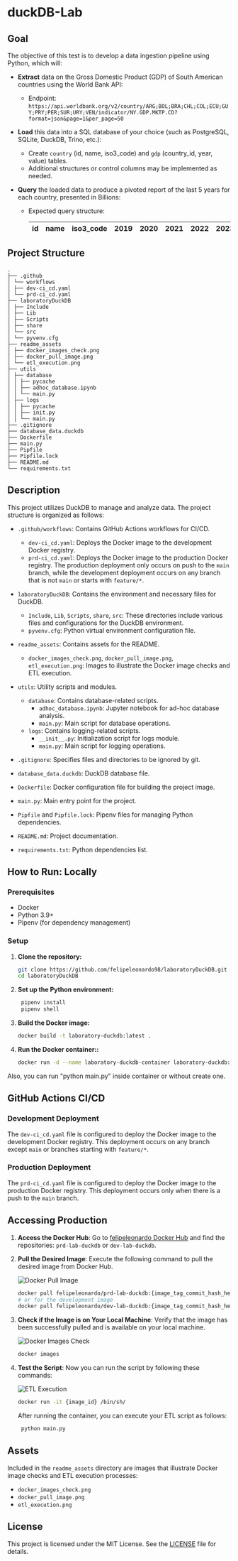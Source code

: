 # duckDB-Lab

## Goal

The objective of this test is to develop a data ingestion pipeline using Python, which will:

* **Extract** data on the Gross Domestic Product (GDP) of South American countries using the World Bank API:
  * Endpoint: `https://api.worldbank.org/v2/country/ARG;BOL;BRA;CHL;COL;ECU;GUY;PRY;PER;SUR;URY;VEN/indicator/NY.GDP.MKTP.CD?format=json&page=1&per_page=50`

* **Load** this data into a SQL database of your choice (such as PostgreSQL, SQLite, DuckDB, Trino, etc.):
  * Create `country` (id, name, iso3_code) and `gdp` (country_id, year, value) tables.
  * Additional structures or control columns may be implemented as needed.

* **Query** the loaded data to produce a pivoted report of the last 5 years for each country, presented in Billions:
  * Expected query structure:

    | id | name     | iso3_code | 2019 | 2020 | 2021 | 2022 | 2023 |
    |----|----------|-----------|------|------|------|------|------|


## Project Structure
```
.
├── .github
│ └── workflows
│ ├── dev-ci_cd.yaml
│ └── prd-ci_cd.yaml
├── laboratoryDuckDB
│ ├── Include
│ ├── Lib
│ ├── Scripts
│ ├── share
│ └── src
│ └── pyvenv.cfg
├── readme_assets
│ ├── docker_images_check.png
│ ├── docker_pull_image.png
│ └── etl_execution.png
├── utils
│ ├── database
│ │ ├── pycache
│ │ ├── adhoc_database.ipynb
│ │ └── main.py
│ ├── logs
│ │ ├── pycache
│ │ ├── init.py
│ │ └── main.py
├── .gitignore
├── database_data.duckdb
├── Dockerfile
├── main.py
├── Pipfile
├── Pipfile.lock
├── README.md
└── requirements.txt
```



## Description

This project utilizes DuckDB to manage and analyze data. The project structure is organized as follows:

- `.github/workflows`: Contains GitHub Actions workflows for CI/CD.
  - `dev-ci_cd.yaml`: Deploys the Docker image to the development Docker registry.
  - `prd-ci_cd.yaml`: Deploys the Docker image to the production Docker registry. The production deployment only occurs on push to the `main` branch, while the development deployment occurs on any branch that is not `main` or starts with `feature/*`.

- `laboratoryDuckDB`: Contains the environment and necessary files for DuckDB.
  - `Include`, `Lib`, `Scripts`, `share`, `src`: These directories include various files and configurations for the DuckDB environment.
  - `pyvenv.cfg`: Python virtual environment configuration file.

- `readme_assets`: Contains assets for the README.
  - `docker_images_check.png`, `docker_pull_image.png`, `etl_execution.png`: Images to illustrate the Docker image checks and ETL execution.

- `utils`: Utility scripts and modules.
  - `database`: Contains database-related scripts.
    - `adhoc_database.ipynb`: Jupyter notebook for ad-hoc database analysis.
    - `main.py`: Main script for database operations.
  - `logs`: Contains logging-related scripts.
    - `__init__.py`: Initialization script for logs module.
    - `main.py`: Main script for logging operations.

- `.gitignore`: Specifies files and directories to be ignored by git.
- `database_data.duckdb`: DuckDB database file.
- `Dockerfile`: Docker configuration file for building the project image.
- `main.py`: Main entry point for the project.
- `Pipfile` and `Pipfile.lock`: Pipenv files for managing Python dependencies.
- `README.md`: Project documentation.
- `requirements.txt`: Python dependencies list.

## How to Run: Locally

### Prerequisites

- Docker
- Python 3.9+
- Pipenv (for dependency management)

### Setup

1. **Clone the repository:**
   ```bash
   git clone https://github.com/felipeleonardo98/laboratoryDuckDB.git
   cd laboratoryDuckDB

2. **Set up the Python environment:**
   ```bash
    pipenv install
    pipenv shell

3. **Build the Docker image:**
   ```bash
   docker build -t laboratory-duckdb:latest .

4. **Run the Docker container::**
   ```bash
   docker run -d --name laboratory-duckdb-container laboratory-duckdb:latest .

Also, you can run "python main.py" inside container or without create one.

## GitHub Actions CI/CD

### Development Deployment

The `dev-ci_cd.yaml` file is configured to deploy the Docker image to the development Docker registry. This deployment occurs on any branch except `main` or branches starting with `feature/*`.

### Production Deployment

The `prd-ci_cd.yaml` file is configured to deploy the Docker image to the production Docker registry. This deployment occurs only when there is a push to the `main` branch.

## Accessing Production

1. **Access the Docker Hub**: Go to [felipeleonardo Docker Hub](https://hub.docker.com/repositories/felipeleonardo) and find the repositories: `prd-lab-duckdb` or `dev-lab-duckdb`.

2. **Pull the Desired Image**: Execute the following command to pull the desired image from Docker Hub.

    ![Docker Pull Image](readme_assets/docker_pull_image.png)

    ```sh
    docker pull felipeleonardo/prd-lab-duckdb:{image_tag_commit_hash_here}
    # or for the development image
    docker pull felipeleonardo/dev-lab-duckdb:{image_tag_commit_hash_here}
    ```

3. **Check if the Image is on Your Local Machine**: Verify that the image has been successfully pulled and is available on your local machine.

    ![Docker Images Check](readme_assets/docker_images_check.png)

    ```sh
    docker images
    ```

4. **Test the Script**: Now you can run the script by following these commands:

    ![ETL Execution](readme_assets/etl_execution.png)

    ```sh
    docker run -it {image_id} /bin/sh/
    ```

    After running the container, you can execute your ETL script as follows:

    ```sh
     python main.py
    ```


## Assets

Included in the `readme_assets` directory are images that illustrate Docker image checks and ETL execution processes:

- `docker_images_check.png`
- `docker_pull_image.png`
- `etl_execution.png`


## License

This project is licensed under the MIT License. See the [LICENSE](LICENSE) file for details.

